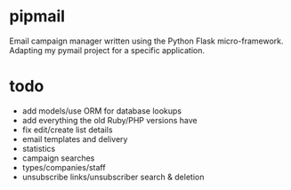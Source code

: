 pipmail
=======

Email campaign manager written using the Python Flask micro-framework.  Adapting my pymail project for a specific application.

todo
=======
- add models/use ORM for database lookups
- add everything the old Ruby/PHP versions have
- fix edit/create list details
- email templates and delivery
- statistics
- campaign searches
- types/companies/staff
- unsubscribe links/unsubscriber search & deletion